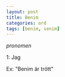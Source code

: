 ```yaml
---
layout: post
title: Benim
categories: ord
tags: [benim, senim]
---
```


*pronomen*

1: Jag

Ex: "Benim är trött"
